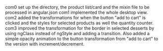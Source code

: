 com0
    set up the directory, the product list/card and the mixin file to be processed in angular.json
com1
    implemented the whole desktop view.    
com2
    added the transformations for when the button "add to cart" is clicked and the styles for selected products as well the quantity counter.
com3
    improved the transformation for the border in selected desserts by using ngClass instead of ngStyle and adding a transition.
    Also added a simple opacity animation to the button transformation from "add to cart" to the version with increment/decrement.